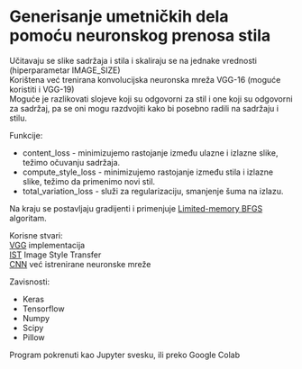 # Generisanje umetničkih dela pomoću neuronskog prenosa stila

Učitavaju se slike sadržaja i stila i skaliraju se na jednake vrednosti (hiperparametar IMAGE_SIZE)  
Korištena već trenirana konvolucijska neuronska mreža VGG-16 (moguće koristiti i VGG-19)  
Moguće je razlikovati slojeve koji su odgovorni za stil i one koji su odgovorni za sadržaj, pa se oni mogu razdvojiti kako bi posebno radili na sadržaju i stilu.  


Funkcije:
* content_loss - minimizujemo rastojanje između ulazne i izlazne slike, težimo očuvanju sadržaja.
* compute_style_loss - minimizujemo rastojanje između stila i izlazne slike, težimo da primenimo novi stil.
* total_variation_loss - služi za regularizaciju, smanjenje šuma na izlazu.

Na kraju se postavljaju gradijenti i primenjuje [Limited-memory BFGS](https://en.wikipedia.org/wiki/Limited-memory_BFGS) algoritam.

Korisne stvari:  
[VGG](https://keras.io/api/applications/vgg/) implementacija  
[IST](https://www.cv-foundation.org/openaccess/content_cvpr_2016/papers/Gatys_Image_Style_Transfer_CVPR_2016_paper.pdf) Image Style Transfer  
[CNN](https://www.vlfeat.org/matconvnet/pretrained/) već istrenirane neuronske mreže

Zavisnosti:
* Keras
* Tensorflow
* Numpy
* Scipy
* Pillow

Program pokrenuti kao Jupyter svesku, ili preko Google Colab
